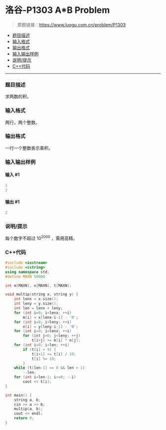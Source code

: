 # 洛谷-P1303 A*B Problem

> 原题链接：https://www.luogu.com.cn/problem/P1303

- [题目描述](#题目描述)
- [输入格式](#输入格式)
- [输出格式](#输出格式)
- [输入输出样例](#输入输出样例)
- [说明/提示](#说明/提示)
- [C++代码](#C++代码)

---

### <a name="题目描述">题目描述</a>

求两数的积。

### <a name="输入格式">输入格式</a>

两行，两个整数。

### <a name="输出格式">输出格式</a>

一行一个整数表示乘积。

### <a name="输入输出样例">输入输出样例</a>

#### 输入 #1

```c++
1 
2
```

#### 输出 #1

```c++
2
```

### <a name="说明/提示">说明/提示</a>

每个数字不超过 $10^{2000}$ ，需用高精。

### <a name="C++代码">C++代码</a>

```c++
#include <iostream>
#include <cstring>
using namespace std;
#define MAXN 50000

int m[MAXN], n[MAXN], t[MAXN];

void multip(string x, string y) {
    int lenx = x.size();
    int leny = y.size();
    int len = lenx + leny;
    for (int i=0; i<lenx; ++i)
        m[i] = x[lenx-i-1] - '0';
    for (int i=0; i<leny; ++i)
        n[i] = y[leny-i-1] - '0';
    for (int i=0; i<lenx; ++i)
        for (int j=0; j<leny; ++j)
            t[i+j] += m[i] * n[j];
    for (int i=0; i<len; ++i)
        if (t[i] > 9) {
            t[i+1] += t[i] / 10;
            t[i] %= 10;
        }
    while (t[len-1] == 0 && len > 1)
        --len;
    for (int i=len-1; i>=0; --i)
        cout << t[i];
}

int main() {
    string a, b;
    cin >> a >> b;
    multip(a, b);
    cout << endl;
    return 0;
}
```